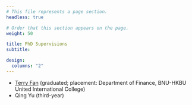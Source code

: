 ```yaml
---
# This file represents a page section.
headless: true

# Order that this section appears on the page.
weight: 50

title: PhD Supervisions
subtitle:

design:
  columns: "2"
---
```


- [Terry Fan](https://kwokyuenfan.github.io/) (graduated; placement: Department of Finance, BNU-HKBU United International College)
- Qing Yu (third-year)
